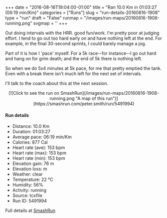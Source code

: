 +++
date = "2016-08-16T19:04:00-01:00"
title = "Ran 10.0 Km in 01:03:27 (06:19 min/Km)"
categories = ["Runs"]
slug = "run-details-20160816-1908"
type = "run"
draft = "False"
runmap = "/images/run-maps/20160816-1908-running.png"
svgmap = '<polyline points="2 15, 0 17, 7 18, 16 16, 21 19, 45 28, 54 36, 66 40, 69 43, 79 45, 81 53, 83 53, 93 50, 93 52, 87 60, 99 56, 95 49, 87 60, 87 60, 100 56, 95 49, 91 55, 88 60, 100 56, 95 49, 87 60, 99 57, 95 49, 88 60, 99 57, 99 55, 95 49, 87 60, 97 57, 99 55, 95 50, 92 51, 90 55, 94 49, 87 60, 96 57, 99 55, 95 50, 90 57, 93 52, 92 57, 94 53, 93 58, 90 53, 91 54, 87 61, 6 85">'
+++

Out doing intervals with the HRR. good fun/work. I'm pretty poor at judging effort. I tend to go out too hard early on and have nothing left at the end. For example, in the final 30-second sprints, I could barely manage a jog.  

Part of it is how I 'pace' myself. For a 5k race--for instance--I go out hard and hang on for grim death; and the end of 5k there is nothing left. 

So when we do 5x4 minutes at 5k pace, for me that pretty emptied the tank. Even with a break there isn't much left for the next set of intervals. 

I'll talk to the coach about this at the next session. 

<!--more-->

<center>
[![Click to see the run on SmashRun](/images/run-maps/20160816-1908-running.png "A map of this run")](https://smashrun.com/peter.smith/run/5491994)
</center>

#### Run details

* Distance: 10.0 Km
* Duration: 01:03:27
* Average pace: 06:19 min/Km
* Calories: 877 Cal
* Heart rate (ave): 153 bpm
* Heart rate (max): 153 bpm
* Heart rate (min): 153 bpm
* Elevation gain: 76 m
* Elevation loss:  m
* Weather: clear
* Temperature: 22 &deg;C
* Humidity: 56%
* Activity: running
* Source: tcxfile
* Run ID: 5491994

Full details at [SmashRun](https://smashrun.com/peter.smith/run/5491994)